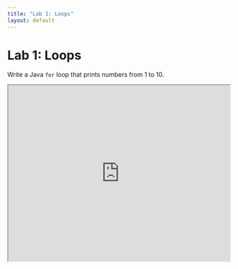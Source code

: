 ```yaml
---
title: "Lab 1: Loops"
layout: default
---
```


# Lab 1: Loops

Write a Java `for` loop that prints numbers from 1 to 10.

<iframe src="https://www.jdoodle.com/embed/v0/" width="100%" height="400"></iframe>
